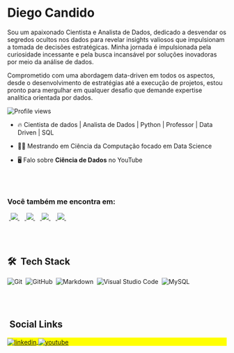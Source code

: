 
<h1 align="left">Diego Candido</h1>

Sou um apaixonado Cientista e Analista de Dados, dedicado a desvendar os segredos ocultos nos dados para revelar insights valiosos que impulsionam a tomada de decisões estratégicas. Minha jornada é impulsionada pela curiosidade incessante e pela busca incansável por soluções inovadoras por meio da análise de dados.

Comprometido com uma abordagem data-driven em todos os aspectos, desde o desenvolvimento de estratégias até a execução de projetos, estou pronto para mergulhar em qualquer desafio que demande expertise analítica orientada por dados.

<p align="left"> <img src="https://komarev.com/ghpvc/?username=diegocandido&color=yellow" alt="Profile views" /> </p>

- 🔥 Cientista de dados | Analista de Dados | Python | Professor | Data Driven | SQL

- 👨‍💻 Mestrando em Ciência da Computação focado em Data Science

- 🖥️ Falo sobre **Ciência de Dados** no YouTube

<br><br>

### Você também me encontra em:
&nbsp;<a href="https://br.linkedin.com/in/diegocandidopro">
  <img src="https://img.shields.io/badge/linkedin-%230077B5.svg?style=for-the-badge&logo=linkedin&logoColor=white">
</a>&nbsp;
&nbsp;<a href="https://diegocandido.medium.com/">
  <img src="https://img.shields.io/badge/Medium-12100E?style=for-the-badge&logo=medium&logoColor=white">
</a>&nbsp;
&nbsp;<a href="https://www.instagram.com/diegocandidopro">
  <img src="https://img.shields.io/badge/Instagram-%23E4405F.svg?style=for-the-badge&logo=Instagram&logoColor=white">
</a>&nbsp;
&nbsp;<a href="https://www.youtube.com/diegocandido">
  <img src="https://img.shields.io/badge/YouTube-FF0000?style=for-the-badge&logo=youtube&logoColor=white">
</a>&nbsp;

<br><br>
## 🛠 &nbsp;Tech Stack

![Git](https://img.shields.io/badge/-Git-05122A?style=flat&logo=git)&nbsp;
![GitHub](https://img.shields.io/badge/-GitHub-05122A?style=flat&logo=github)&nbsp;
![Markdown](https://img.shields.io/badge/-Markdown-05122A?style=flat&logo=markdown)&nbsp;
![Visual Studio Code](https://img.shields.io/badge/-Visual%20Studio%20Code-05122A?style=flat&logo=visual-studio-code&logoColor=007ACC)&nbsp;
![MySQL](https://img.shields.io/badge/-MySQL-05122A?style=flat&logo=MySQL)&nbsp;

<br><br>

## &nbsp;Social Links

<p align="left" style="background:yellow">
<a href="https://linkedin.com/in/diegocandidopro" target="_blank">
  <img align="center" src="https://img.shields.io/badge/-diegocandido-05122A?style=flat&logo=linkedin" alt="linkedin"/>
</a>
<a href="https://youtube.com/diegocandido" target="_blank">
 <img align="center" src="https://img.shields.io/badge/-diegocandido-05122A?style=flat&logo=youtube" alt="youtube"/>
</a>
</p>


